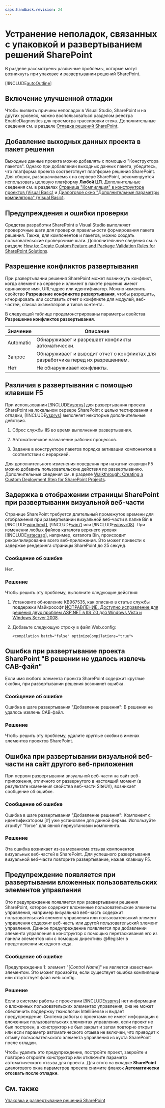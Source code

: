 ```yaml
---
caps.handback.revision: 24
---
```

# Устранение неполадок, связанных с упаковкой и развертыванием решений SharePoint
  В разделе рассмотрены различные проблемы, которые могут возникнуть при упаковке и развертывании решений SharePoint.  
  
 [!INCLUDE[autoOutline](../Token/autoOutline_md.md)]  
  
## Включение улучшенной отладки  
 Чтобы выявить причины неполадок в Visual Studio, SharePoint и на других уровнях, можно воспользоваться разделом реестра EnableDiagnostics для просмотра трассировки стека.  Дополнительные сведения см. в разделе [Отладка решений SharePoint](../sharepoint/debugging-sharepoint-solutions.md).  
  
## Добавление выходных данных проекта в пакет решения  
 Выходные данные проекта можно добавлять с помощью "Конструктора пакетов".  Однако при добавлении выходных данных пакета, убедитесь, что платформа проекта соответствует платформе решения SharePoint.  Для сборок, разворачиваемых на сервере SharePoint, рекомендуется использовать целевую платформу **Любой ЦП**.  Дополнительные сведения см. в разделах [Страница "Компиляция" в конструкторе проектов &#40;Visual Basic&#41;](../ide/reference/compile-page-project-designer-visual-basic.md) и [Диалоговое окно "Дополнительные параметры компилятора" &#40;Visual Basic&#41;](../ide/reference/advanced-compiler-settings-dialog-box-visual-basic.md).  
  
## Предупреждения и ошибки проверки  
 Средства разработки SharePoint в Visual Studio выполняют проверочные шаги для проверки правильности формирования пакета решения.  Также, для компонентов и пакетов, можно создать пользовательские проверочные шаги.  Дополнительные сведения см. в разделе [How to: Create Custom Feature and Package Validation Rules for SharePoint Solutions](../sharepoint/how-to-create-custom-feature-and-package-validation-rules-for-sharepoint-solutions.md).  
  
## Разрешение конфликтов развертывания  
 При развертывании решения SharePoint может возникнуть конфликт, когда элемент на сервере и элемент в пакете решения имеют одинаковое имя, URL\-адрес или идентификатор.  Можно изменить свойство **Разрешение конфликтов развертывания**, чтобы разрешить, игнорировать или составить отчет о конфликте для модулей, веб\-частей, списка экземпляров и типов контента.  
  
 В следующей таблице продемонстрированы параметры свойства **Разрешение конфликтов развертывания**.  
  
|Значение|Описание|  
|--------------|--------------|  
|Automatic|Обнаруживает и разрешает конфликты автоматически.|  
|Запрос|Обнаруживает и выводит отчет о конфликтах для разработчика перед их разрешением.|  
|Нет|Не обнаруживает конфликты.|  
  
## Различия в развертывании с помощью клавиши F5  
 При использовании [!INCLUDE[vsprvs](../sharepoint/includes/vsprvs-md.md)] для развертывания проекта SharePoint на локальном сервере SharePoint с целью тестирования и отладки, [!INCLUDE[vsprvs](../sharepoint/includes/vsprvs-md.md)] выполняет некоторые дополнительные действия.  
  
1.  Сброс службы IIS во время выполнения развертывания.  
  
2.  Автоматическое назначение рабочих процессов.  
  
3.  Задание в конструкторе пакетов порядка активации компонентов в соответствии с иерархией.  
  
 Для дополнительного изменения поведения при нажатии клавиши F5 можно добавить пользовательские действия по развертыванию.  Дополнительные сведения см. в разделе [Walkthrough: Creating a Custom Deployment Step for SharePoint Projects](../sharepoint/walkthrough-creating-a-custom-deployment-step-for-sharepoint-projects.md).  
  
## Задержка в отображении страницы SharePoint при развертывании визуальной веб\-части  
 Странице SharePoint требуется длительный промежуток времени для отображения при развертывании визуальной веб\-части в папке Bin в [!INCLUDE[wiprlhext](../sharepoint/includes/wiprlhext-md.md)], [!INCLUDE[win7](../sharepoint/includes/win7-md.md)] или [!INCLUDE[winsvr08](../sharepoint/includes/winsvr08-md.md)].  При изменении любых файлов каталога верхнего уровня [!INCLUDE[vstecasp](../sharepoint/includes/vstecasp-md.md)], например, каталога Bin, происходит рекомпилирование всего веб\-приложения.  Это может привести к задержке рендеринга страницы SharePoint до 25 секунд.  
  
### Сообщение об ошибке  
 Нет.  
  
### Решение  
 Чтобы решить эту проблему, выполните следующие действия:  
  
1.  Установите обновление КВ967535, как описано в статье службы поддержки Майкрософт [ИСПРАВЛЕНИЕ. Доступно исправление для решения двух проблем ASP.NET в IIS 7.0 для Windows Vista и Windows Server 2008](http://go.microsoft.com/fwlink/?LinkId=179055).  
  
2.  Добавьте следующую строку в файл Web.config:  
  
    ```  
    <compilation batch="false" optimizeCompilations="true">  
    ```  
  
## Ошибка при развертывание проекта SharePoint "В решении не удалось извлечь CAB\-файл"  
 Если имя любого элемента проекта SharePoint содержит круглые скобки, при развертывании решения возникнет ошибка.  
  
### Сообщение об ошибке  
 Ошибка в шаге развертывания "Добавление решения": В решении не удалось извлечь CAB\-файл.  
  
### Решение  
 Чтобы решить эту проблему, удалите круглые скобки в именах элементов проектов SharePoint.  
  
## Ошибка при развертывании визуальной веб\-части на сайт другого веб\-приложения  
 При первом развертывании визуальной веб\-части на сайт веб\-приложения, отличного от развернутого в настоящий момент \(в результате изменения свойства веб\-части SiteUrl\), возникает сообщение об ошибке.  
  
### Сообщение об ошибке  
 Ошибка в шаге развертывания "Добавление решения": Компонент с идентификатором \[\#\] уже установлен для данной фермы.  Используйте атрибут "force" для явной переустановки компонента.  
  
### Решение  
 Эта ошибка возникает из\-за механизма отзыва компонентов визуальных веб\-частей в SharePoint.  Для успешного развертывания визуальной веб\-части повторите развертывание, нажав клавишу F5.  
  
## Предупреждение появляется при развертывании вложенных пользовательских элементов управления  
 Это предупреждение появляется при развертывании решения SharePoint, которое содержит вложенные пользовательские элементы управления, например визуальная веб\-часть содержит пользовательский элемент управления или пользовательский элемент управления содержит веб\-часть или другой пользовательский элемент управления.  Данное предупреждение появляется при добавлении элемента управления в конструктор с помощью перетаскивания его из панели элементов или с помощью директивы @Register в представлении исходного кода.  
  
### Сообщение об ошибке  
 Предупреждение 1: элемент "\[*Control Name*\]" не является известным элементом.  Это может произойти, если существует ошибка компиляции или отсутствует файл web.config.  
  
### Решение  
 Если в системе работы с проектами [!INCLUDE[vsprvs](../sharepoint/includes/vsprvs-md.md)] нет информации о вложенных пользовательских элементах управления, она не может обеспечить поддержку технологии IntelliSense и выдает предупреждение.  Система работы с проектами не имеет информации о вложенных пользовательских элементах управления, если проект не был построен, а конструктор не был закрыт и затем повторно открыт или если параметр автоматического отзыва не включен, что приводит к отзыву пользовательского элемента управления из куста SharePoint после отладки.  
  
 Чтобы удалить это предупреждение, постройте проект, закройте и повторно откройте конструктор или отключите параметр автоматического отзыва для проекта.  Для этого на вкладке **SharePoint** диалогового окна параметров проекта снимите флажок **Автоматически отозвать после отладки**.  
  
## См. также  
 [Упаковка и развертывание решений SharePoint](../sharepoint/packaging-and-deploying-sharepoint-solutions.md)  
  
  